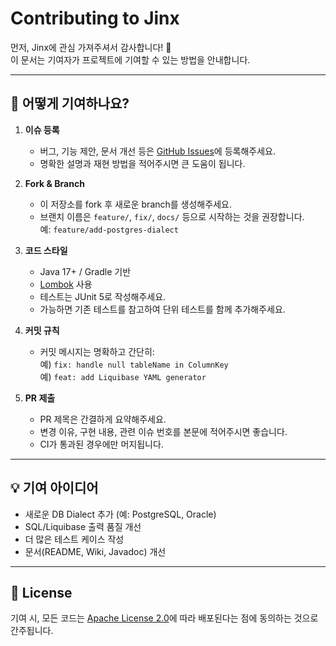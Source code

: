 # Contributing to Jinx

먼저, Jinx에 관심 가져주셔서 감사합니다! 🙌  
이 문서는 기여자가 프로젝트에 기여할 수 있는 방법을 안내합니다.

---

## 🤝 어떻게 기여하나요?

1. **이슈 등록**
    - 버그, 기능 제안, 문서 개선 등은 [GitHub Issues](../../issues)에 등록해주세요.
    - 명확한 설명과 재현 방법을 적어주시면 큰 도움이 됩니다.

2. **Fork & Branch**
    - 이 저장소를 fork 후 새로운 branch를 생성해주세요.
    - 브랜치 이름은 `feature/`, `fix/`, `docs/` 등으로 시작하는 것을 권장합니다.  
      예: `feature/add-postgres-dialect`

3. **코드 스타일**
    - Java 17+ / Gradle 기반
    - [Lombok](https://projectlombok.org/) 사용
    - 테스트는 JUnit 5로 작성해주세요.
    - 가능하면 기존 테스트를 참고하여 단위 테스트를 함께 추가해주세요.

4. **커밋 규칙**
    - 커밋 메시지는 명확하고 간단히:  
      예) `fix: handle null tableName in ColumnKey`  
      예) `feat: add Liquibase YAML generator`

5. **PR 제출**
    - PR 제목은 간결하게 요약해주세요.
    - 변경 이유, 구현 내용, 관련 이슈 번호를 본문에 적어주시면 좋습니다.
    - CI가 통과된 경우에만 머지됩니다.

---

## 💡 기여 아이디어

- 새로운 DB Dialect 추가 (예: PostgreSQL, Oracle)
- SQL/Liquibase 출력 품질 개선
- 더 많은 테스트 케이스 작성
- 문서(README, Wiki, Javadoc) 개선

---

## 📜 License

기여 시, 모든 코드는 [Apache License 2.0](LICENSE)에 따라 배포된다는 점에 동의하는 것으로 간주됩니다.
